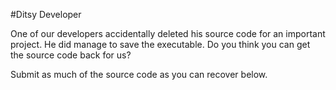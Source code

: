 #Ditsy Developer

One of our developers accidentally deleted his source code for an important project.
He did manage to save the executable. Do you think you can get the source code back for us?

Submit as much of the source code as you can recover below.
